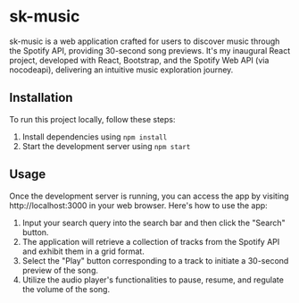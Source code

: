 # sk-music

sk-music is a web application crafted for users to discover music through the Spotify API, providing 30-second song previews. It's my inaugural React project, developed with React, Bootstrap, and the Spotify Web API (via nocodeapi), delivering an intuitive music exploration journey.



## Installation

To run this project locally, follow these steps:


1. Install dependencies using `npm install`
2. Start the development server using `npm start`

## Usage

Once the development server is running, you can access the app by visiting http://localhost:3000 in your web browser. Here's how to use the app:

1. Input your search query into the search bar and then click the "Search" button.
2. The application will retrieve a collection of tracks from the Spotify API and exhibit them in a grid format.
3. Select the "Play" button corresponding to a track to initiate a 30-second preview of the song.
4. Utilize the audio player's functionalities to pause, resume, and regulate the volume of the song.


